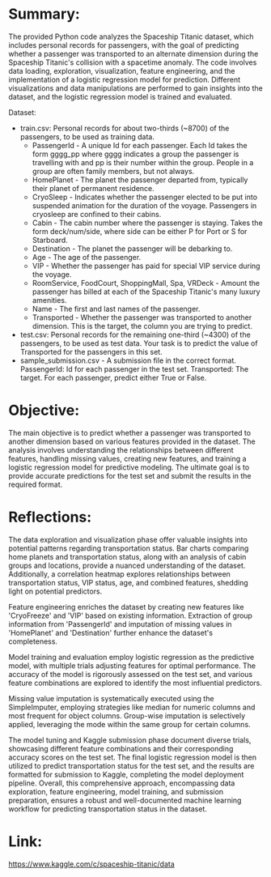 # Summary:

The provided Python code analyzes the Spaceship Titanic dataset, which includes personal records for passengers, with the goal of predicting whether a passenger was transported to an alternate dimension during the Spaceship Titanic's collision with a spacetime anomaly. The code involves data loading, exploration, visualization, feature engineering, and the implementation of a logistic regression model for prediction. Different visualizations and data manipulations are performed to gain insights into the dataset, and the logistic regression model is trained and evaluated.

Dataset:

- train.csv: Personal records for about two-thirds (~8700) of the passengers, to be used as training data.
    - PassengerId - A unique Id for each passenger. Each Id takes the form gggg_pp where gggg indicates a group the passenger is travelling with and pp is their number within the group. People in a group are often family members, but not always.
    - HomePlanet - The planet the passenger departed from, typically their planet of permanent residence.
    - CryoSleep - Indicates whether the passenger elected to be put into suspended animation for the duration of the voyage. Passengers in cryosleep are confined to their cabins.
    - Cabin - The cabin number where the passenger is staying. Takes the form deck/num/side, where side can be either P for Port or S for Starboard.
    - Destination - The planet the passenger will be debarking to.
    - Age - The age of the passenger.
    - VIP - Whether the passenger has paid for special VIP service during the voyage.
    - RoomService, FoodCourt, ShoppingMall, Spa, VRDeck - Amount the passenger has billed at each of the Spaceship Titanic's many luxury amenities.
    - Name - The first and last names of the passenger.
    - Transported - Whether the passenger was transported to another dimension. This is the target, the column you are trying to predict.
- test.csv: Personal records for the remaining one-third (~4300) of the passengers, to be used as test data. Your task is to predict the value of Transported for the passengers in this set.
- sample_submission.csv - A submission file in the correct format.
  PassengerId: Id for each passenger in the test set.
  Transported: The target. For each passenger, predict either True or False.

# Objective:

The main objective is to predict whether a passenger was transported to another dimension based on various features provided in the dataset. The analysis involves understanding the relationships between different features, handling missing values, creating new features, and training a logistic regression model for predictive modeling. The ultimate goal is to provide accurate predictions for the test set and submit the results in the required format.

# Reflections:

The data exploration and visualization phase offer valuable insights into potential patterns regarding transportation status. Bar charts comparing home planets and transportation status, along with an analysis of cabin groups and locations, provide a nuanced understanding of the dataset. Additionally, a correlation heatmap explores relationships between transportation status, VIP status, age, and combined features, shedding light on potential predictors.

Feature engineering enriches the dataset by creating new features like 'CryoFreeze' and 'VIP' based on existing information. Extraction of group information from 'PassengerId' and imputation of missing values in 'HomePlanet' and 'Destination' further enhance the dataset's completeness.

Model training and evaluation employ logistic regression as the predictive model, with multiple trials adjusting features for optimal performance. The accuracy of the model is rigorously assessed on the test set, and various feature combinations are explored to identify the most influential predictors.

Missing value imputation is systematically executed using the SimpleImputer, employing strategies like median for numeric columns and most frequent for object columns. Group-wise imputation is selectively applied, leveraging the mode within the same group for certain columns.

The model tuning and Kaggle submission phase document diverse trials, showcasing different feature combinations and their corresponding accuracy scores on the test set. The final logistic regression model is then utilized to predict transportation status for the test set, and the results are formatted for submission to Kaggle, completing the model deployment pipeline. Overall, this comprehensive approach, encompassing data exploration, feature engineering, model training, and submission preparation, ensures a robust and well-documented machine learning workflow for predicting transportation status in the dataset.

# Link:
https://www.kaggle.com/c/spaceship-titanic/data
